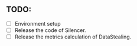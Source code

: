 
## TODO:
- [ ] Environment setup
- [ ] Release the code of Silencer.
- [ ] Release the metrics calculation of DataStealing.
